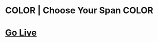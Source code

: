 # COLOR | Choose Your Span COLOR

# [Go Live](https://frankmaruf.github.io/COLOR-Choose_Your_Color/)
